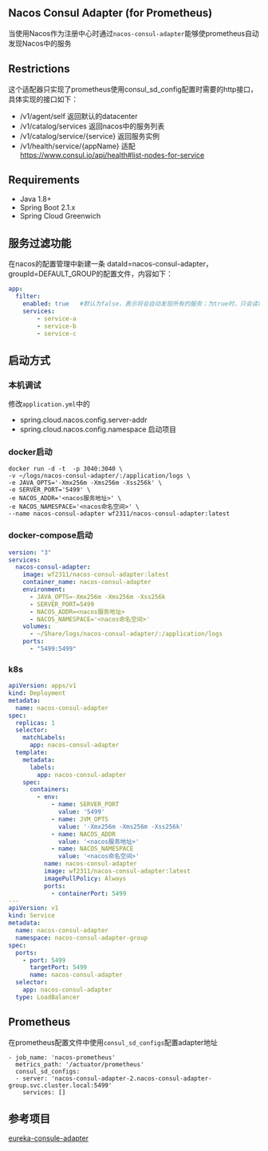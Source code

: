 ## Nacos Consul Adapter (for Prometheus)
当使用Nacos作为注册中心时通过`nacos-consul-adapter`能够使prometheus自动发现Nacos中的服务

## Restrictions
这个适配器只实现了prometheus使用consul_sd_config配置时需要的http接口，具体实现的接口如下：
- /v1/agent/self 返回默认的datacenter
- /v1/catalog/services 返回nacos中的服务列表
- /v1/catalog/service/{service} 返回服务实例
- /v1/health/service/{appName}  适配 https://www.consul.io/api/health#list-nodes-for-service

## Requirements
- Java 1.8+
- Spring Boot 2.1.x
- Spring Cloud Greenwich


## 服务过滤功能
在nacos的配置管理中新建一条 dataId=nacos-consul-adapter，groupId=DEFAULT_GROUP的配置文件，内容如下：

```yml
app:
  filter:
    enabled: true   #默认为false，表示将会自动发现所有的服务；为true时，只会读取app.filter.services中的服务列表
    services:
        - service-a
        - service-b
        - service-c
```
## 启动方式
### 本机调试
修改`application.yml`中的
- spring.cloud.nacos.config.server-addr
- spring.cloud.nacos.config.namespace
启动项目
### docker启动
```shell
docker run -d -t  -p 3040:3040 \
-v ~/logs/nacos-consul-adapter/:/application/logs \
-e JAVA_OPTS='-Xmx256m -Xms256m -Xss256k' \
-e SERVER_PORT='5499' \
-e NACOS_ADDR='<nacos服务地址>' \
-e NACOS_NAMESPACE='<nacos命名空间>' \
--name nacos-consul-adapter wf2311/nacos-consul-adapter:latest
```
### docker-compose启动
```yml
version: "3"
services:
  nacos-consul-adapter:
    image: wf2311/nacos-consul-adapter:latest
    container_name: nacos-consul-adapter
    environment:
      - JAVA_OPTS=-Xmx256m -Xms256m -Xss256k
      - SERVER_PORT=5499
      - NACOS_ADDR=<nacos服务地址>
      - NACOS_NAMESPACE='<nacos命名空间>'
    volumes:
      - ~/Share/logs/nacos-consul-adapter/:/application/logs
    ports:
      - "5499:5499"
```

### k8s 
```yml
apiVersion: apps/v1
kind: Deployment
metadata:
  name: nacos-consul-adapter
spec:
  replicas: 1
  selector:
    matchLabels:
      app: nacos-consul-adapter
  template:
    metadata:
      labels:
        app: nacos-consul-adapter
    spec:
      containers:
        - env:
            - name: SERVER_PORT
              value: '5499'
            - name: JVM_OPTS
              value: '-Xmx256m -Xms256m -Xss256k'
            - name: NACOS_ADDR
              value: '<nacos服务地址>'
            - name: NACOS_NAMESPACE
              value: '<nacos命名空间>'
          name: nacos-consul-adapter
          image: wf2311/nacos-consul-adapter:latest
          imagePullPolicy: Always
          ports:
            - containerPort: 5499
---
apiVersion: v1
kind: Service
metadata:
  name: nacos-consul-adapter
  namespace: nacos-consul-adapter-group
spec:
  ports:
    - port: 5499
      targetPort: 5499
      name: nacos-consul-adapter
  selector:
    app: nacos-consul-adapter
  type: LoadBalancer
```

## Prometheus
在prometheus配置文件中使用`consul_sd_configs`配置adapter地址

```
- job_name: 'nacos-prometheus'
  metrics_path: '/actuator/prometheus'
  consul_sd_configs:
  - server: 'nacos-consul-adapter-2.nacos-consul-adapter-group.svc.cluster.local:5499'
    services: []
```

## 参考项目
[eureka-consule-adapter](https://github.com/twinformatics/eureka-consul-adapter)